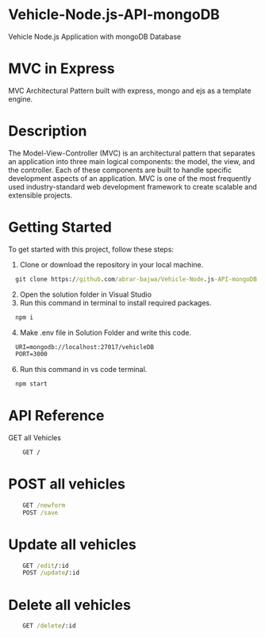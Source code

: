 # Vehicle-Node.js-API-mongoDB
Vehicle Node.js Application with mongoDB Database<br>
# MVC in Express
MVC Architectural Pattern built with express, mongo and ejs as a template engine.

# Description
The Model-View-Controller (MVC) is an architectural pattern that separates an application into three main logical components: the model, the view, and the controller. Each of these components are built to handle specific development aspects of an application. MVC is one of the most frequently used industry-standard web development framework to create scalable and extensible projects.


# Getting Started
To get started with this project, follow these steps:

1) Clone or download the repository in your local machine.<br>
```cmd
  git clone https://github.com/abrar-bajwa/Vehicle-Node.js-API-mongoDB
```
2) Open the solution folder in Visual Studio
3) Run this command in terminal to install required packages.
```cmd
  npm i
``` 
4) Make .env file in Solution Folder and write this code.
```cmd
  URI=mongodb://localhost:27017/vehicleDB
  PORT=3000
``` 
6) Run this command in vs code terminal.<br>
```cmd
  npm start
```
# API Reference
GET all Vehicles
```cmd
    GET /
```

# POST all vehicles
```cmd
    GET /newform
    POST /save
```
# Update all vehicles
```cmd
    GET /edit/:id
    POST /update/:id
```
# Delete all vehicles
```cmd
    GET /delete/:id
```
